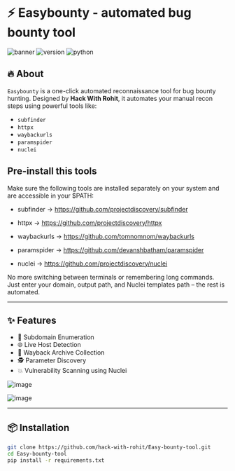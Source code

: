 

# ⚡  Easybounty - automated bug bounty tool 

![banner](https://img.shields.io/badge/Author-Hack%20With%20Rohit-blueviolet?style=for-the-badge&logo=github)
![version](https://img.shields.io/badge/version-1.0-orange?style=for-the-badge)
![python](https://img.shields.io/badge/Made%20With-Python-ffbf00?style=for-the-badge&logo=python)

## 🔥 About

`Easybounty` is a one-click automated reconnaissance tool for bug bounty hunting. Designed by **Hack With Rohit**, it automates your manual recon steps using powerful tools like:

- `subfinder`
- `httpx`
- `waybackurls`
- `paramspider`
- `nuclei`

## Pre-install this tools 

Make sure the following tools are installed separately on your system and are accessible in your $PATH:

- subfinder → https://github.com/projectdiscovery/subfinder

- httpx → https://github.com/projectdiscovery/httpx

- waybackurls → https://github.com/tomnomnom/waybackurls

- paramspider → https://github.com/devanshbatham/paramspider

- nuclei → https://github.com/projectdiscovery/nuclei

No more switching between terminals or remembering long commands. Just enter your domain, output path, and Nuclei templates path – the rest is automated.

---

## ✨ Features

- 🔎 Subdomain Enumeration
- 🌐 Live Host Detection
- 🧰 Wayback Archive Collection
- 🕵️ Parameter Discovery
- 💥 Vulnerability Scanning using Nuclei

![image](https://github.com/user-attachments/assets/fc20490d-e908-48f5-b31b-358f1e9dc288)

![image](https://github.com/user-attachments/assets/85f2d31c-150f-46b9-8d1f-063f80695db4)


---

## 📦 Installation

```bash
git clone https://github.com/hack-with-rohit/Easy-bounty-tool.git
cd Easy-bounty-tool
pip install -r requirements.txt
